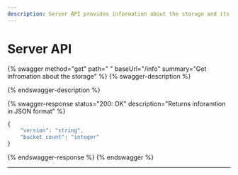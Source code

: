 ```yaml
---
description: Server API provides information about the storage and its state
---
```


# Server API



{% swagger method="get" path=" " baseUrl="/info" summary="Get infromation about the storage" %}
{% swagger-description %}

{% endswagger-description %}

{% swagger-response status="200: OK" description="Returns inforamtion in JSON format" %}
```javascript
{
    "version": "string",
    "bucket_count": "integer"
}
```
{% endswagger-response %}
{% endswagger %}

****

